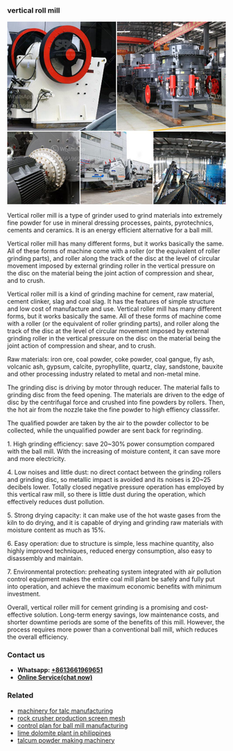 <h3>vertical roll mill</h3><img src='1708499107.jpg' alt=''><p>Vertical roller mill is a type of grinder used to grind materials into extremely fine powder for use in mineral dressing processes, paints, pyrotechnics, cements and ceramics. It is an energy efficient alternative for a ball mill.</p><p>Vertical roller mill has many different forms, but it works basically the same. All of these forms of machine come with a roller (or the equivalent of roller grinding parts), and roller along the track of the disc at the level of circular movement imposed by external grinding roller in the vertical pressure on the disc on the material being the joint action of compression and shear, and to crush.</p><p>Vertical roller mill is a kind of grinding machine for cement, raw material, cement clinker, slag and coal slag. It has the features of simple structure and low cost of manufacture and use. Vertical roller mill has many different forms, but it works basically the same. All of these forms of machine come with a roller (or the equivalent of roller grinding parts), and roller along the track of the disc at the level of circular movement imposed by external grinding roller in the vertical pressure on the disc on the material being the joint action of compression and shear, and to crush.</p><p>Raw materials: iron ore, coal powder, coke powder, coal gangue, fly ash, volcanic ash, gypsum, calcite, pyrophyllite, quartz, clay, sandstone, bauxite and other processing industry related to metal and non-metal mine.</p><p>The grinding disc is driving by motor through reducer. The material falls to grinding disc from the feed opening. The materials are driven to the edge of disc by the centrifugal force and crushed into fine powders by rollers. Then, the hot air from the nozzle take the fine powder to high effiency classsifer.</p><p>The qualified powder are taken by the air to the powder collector to be collected, while the unqualified powder are sent back for regrinding.</p><p>1. High grinding efficiency: save 20~30% power consumption compared with the ball mill. With the increasing of moisture content, it can save more and more electricity.</p><p>4. Low noises and little dust: no direct contact between the grinding rollers and grinding disc, so metallic impact is avoided and its noises is 20~25 decibels lower. Totally closed negative pressure operation has employed by this vertical raw mill, so there is little dust during the operation, which effectively reduces dust pollution.</p><p>5. Strong drying capacity: it can make use of the hot waste gases from the kiln to do drying, and it is capable of drying and grinding raw materials with moisture content as much as 15%.</p><p>6. Easy operation: due to structure is simple, less machine quantity, also highly improved techniques, reduced energy consumption, also easy to disassembly and maintain.</p><p>7. Environmental protection: preheating system integrated with air pollution control equipment makes the entire coal mill plant be safely and fully put into operation, and achieve the maximum economic benefits with minimum investment.</p><p>Overall, vertical roller mill for cement grinding is a promising and cost-effective solution. Long-term energy savings, low maintenance costs, and shorter downtime periods are some of the benefits of this mill. However, the process requires more power than a conventional ball mill, which reduces the overall efficiency.</p><h3>Contact us</h3><ul><li><strong>Whatsapp:&nbsp;<a href="https://wa.me/8613661969651">+8613661969651</a></strong></li><li><a href="https://swt.shibang-china.com/?git&amp;zhl&amp;vertical roll mill"><strong>Online Service(chat now)</strong></a></li></ul><h3>Related</h3><ul><li><a href='machinery for talc manufacturing.md'>machinery for talc manufacturing</a></li><li><a href='rock crusher production screen mesh.md'>rock crusher production screen mesh</a></li><li><a href='control plan for ball mill manufacturing.md'>control plan for ball mill manufacturing</a></li><li><a href='lime dolomite plant in philippines.md'>lime dolomite plant in philippines</a></li><li><a href='talcum powder making machinery.md'>talcum powder making machinery</a></li></ul>